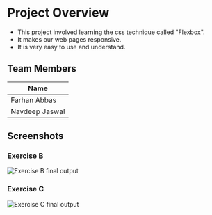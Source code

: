 # Project Overview

- This project involved learning the css technique called "Flexbox".
- It makes our web pages responsive.
- It is very easy to use and understand.

## Team Members

| Name            |
|-----------------|
| Farhan Abbas    |
| Navdeep Jaswal  |

## Screenshots

### Exercise B

![Exercise B final output](./ExerciseB.gif)

### Exercise C

![Exercise C final output](./ExerciseC.gif)